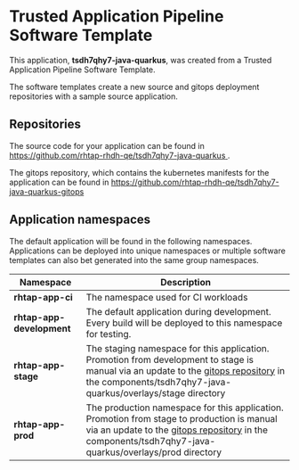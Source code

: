 # Trusted Application Pipeline Software Template

This application, **tsdh7qhy7-java-quarkus**, was created from a Trusted Application Pipeline Software Template.

The software templates create a new source and gitops deployment repositories with a sample source application. 

## Repositories

The source code for your application can be found in [https://github.com/rhtap-rhdh-qe/tsdh7qhy7-java-quarkus ](https://github.com/rhtap-rhdh-qe/tsdh7qhy7-java-quarkus ).
 
The gitops repository, which contains the kubernetes manifests for the application can be found in 
[https://github.com/rhtap-rhdh-qe/tsdh7qhy7-java-quarkus-gitops ](https://github.com/rhtap-rhdh-qe/tsdh7qhy7-java-quarkus-gitops ) 

## Application namespaces 

The default application will be found in the following namespaces. Applications can be deployed into unique namespaces or multiple software templates can also bet generated into the same group namespaces.  

|  Namespace   |  Description   |  
| -------- | -------- |
| **rhtap-app-ci** | The namespace used for CI workloads |
| **rhtap-app-development** | The default application during development. Every build will be deployed to this namespace for testing. |
| **rhtap-app-stage** | The staging namespace for this application. Promotion from development to stage is manual via an update to the [gitops repository](https://github.com/rhtap-rhdh-qe/tsdh7qhy7-java-quarkus-gitops ) in the components/tsdh7qhy7-java-quarkus/overlays/stage directory |
| **rhtap-app-prod** | The production namespace for this application. Promotion from stage to production is manual via an update to the [gitops repository](https://github.com/rhtap-rhdh-qe/tsdh7qhy7-java-quarkus-gitops ) in the components/tsdh7qhy7-java-quarkus/overlays/prod directory |